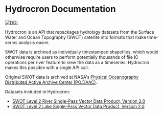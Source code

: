 # Hydrocron Documentation

[![DOI](https://zenodo.org/badge/DOI/10.5281/zenodo.11176233.svg)](https://doi.org/10.5281/zenodo.11176233)

Hydrocron is an API that repackages hydrology datasets from the Surface Water and Ocean Topography (SWOT) satellite into formats that make time-series analysis easier.

SWOT data is archived as individually timestamped shapefiles, which would otherwise require users to perform potentially thousands of file IO operations per river feature to view the data as a timeseries. Hydrocron makes this possible with a single API call.

Original SWOT data is archived at NASA's [Physical Oceanography Distributed Active Archive Center (PO.DAAC)](https://podaac.jpl.nasa.gov/SWOT).

Datasets included in Hydrocron:

- [SWOT Level 2 River Single-Pass Vector Data Product, Version 2.0](https://podaac.jpl.nasa.gov/dataset/SWOT_L2_HR_RiverSP_2.0)
- [SWOT Level 2 Lake Single-Pass Vector Data Product, Version 2.0](https://podaac.jpl.nasa.gov/dataset/SWOT_L2_HR_LakeSP_2.0)
